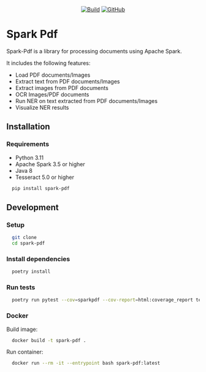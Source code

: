 <p align="center">
    <a href="https://circleci.com/gh/stabrise/spark-pdf"><img alt="Build" src="https://img.shields.io/circleci/build/github/stabrise/spark-pdf/main"></a>
    <a href="https://github.com/stabrise/spark-pdf/blob/main/LICENSE"><img alt="GitHub" src="https://img.shields.io/github/license/stabrise/spark-pdf.svg?color=blue"></a>
</p>

# Spark Pdf

Spark-Pdf is a library for processing documents using Apache Spark.

It includes the following features:

- Load PDF documents/Images
- Extract text from PDF documents/Images
- Extract images from PDF documents
- OCR Images/PDF documents
- Run NER on text extracted from PDF documents/Images
- Visualize NER results

## Installation

### Requirements

- Python 3.11
- Apache Spark 3.5 or higher
- Java 8
- Tesseract 5.0 or higher

```bash
  pip install spark-pdf
```

## Development

### Setup

```bash
  git clone
  cd spark-pdf
```

### Install dependencies

```bash
  poetry install
```

### Run tests

```bash
  poetry run pytest --cov=sparkpdf --cov-report=html:coverage_report tests/ 
```

### Docker

Build image:

```bash
  docker build -t spark-pdf .
```

Run container:
```bash
  docker run --rm -it --entrypoint bash spark-pdf:latest
```
